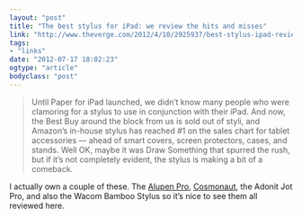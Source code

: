```yaml
---
layout: "post"
title: "The best stylus for iPad: we review the hits and misses"
link: "http://www.theverge.com/2012/4/10/2925937/best-stylus-ipad-review"
tags: 
- "links"
date: "2012-07-17 18:02:23"
ogtype: "article"
bodyclass: "post"
---
```


> Until Paper for iPad launched, we didn’t know many people who were clamoring for a stylus to use in conjunction with their iPad. And now, the Best Buy around the block from us is sold out of styli, and Amazon’s in-house stylus has reached #1 on the sales chart for tablet accessories — ahead of smart covers, screen protectors, cases, and stands. Well OK, maybe it was Draw Something that spurred the rush, but if it’s not completely evident, the stylus is making a bit of a comeback.

I actually own a couple of these. The [Alupen Pro](http://rogerstringer.com/2012/06/17/just-mobile-alupen-pro-stylus), [Cosmonaut](http://rogerstringer.com/2012/04/01/cosmonaut), the Adonit Jot Pro, and also the Wacom Bamboo Stylus so it’s nice to see them all reviewed here.